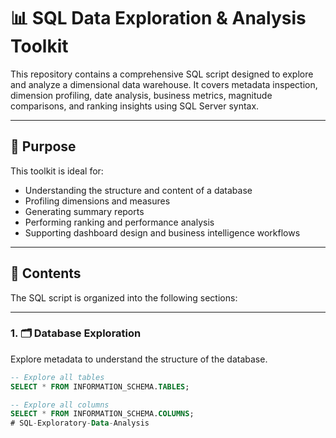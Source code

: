 # 📊 SQL Data Exploration & Analysis Toolkit

This repository contains a comprehensive SQL script designed to explore and analyze a dimensional data warehouse. It covers metadata inspection, dimension profiling, date analysis, business metrics, magnitude comparisons, and ranking insights using SQL Server syntax.

---

## 🧠 Purpose

This toolkit is ideal for:
- Understanding the structure and content of a database
- Profiling dimensions and measures
- Generating summary reports
- Performing ranking and performance analysis
- Supporting dashboard design and business intelligence workflows

---

## 📁 Contents

The SQL script is organized into the following sections:

---

### 1. 🗂️ Database Exploration

Explore metadata to understand the structure of the database.

```sql
-- Explore all tables
SELECT * FROM INFORMATION_SCHEMA.TABLES;

-- Explore all columns
SELECT * FROM INFORMATION_SCHEMA.COLUMNS;
# SQL-Exploratory-Data-Analysis
